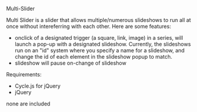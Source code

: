 Multi-Slider

Multi Slider is a slider that allows multiple/numerous slideshows to run all at once without intereferring with each other. Here are some features:

* onclick of a designated trigger (a square, link, image) in a series, will launch a pop-up with a designated slideshow. Currently, the slideshows run on an "id" system where you specify a name for a slideshow, and change the id of each element in the slideshow popup to match.
* slideshow will pause on-change of slideshow


Requirements:

* Cycle.js for jQuery
* jQuery

none are included